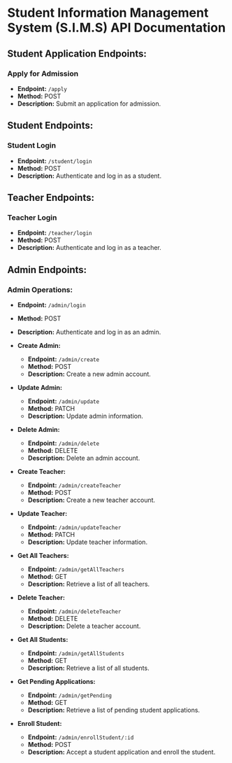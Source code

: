 # Student Information Management System (S.I.M.S) API Documentation

## Student Application Endpoints:

### Apply for Admission
- **Endpoint:** `/apply`
- **Method:** POST
- **Description:** Submit an application for admission.

## Student Endpoints:

### Student Login
- **Endpoint:** `/student/login`
- **Method:** POST
- **Description:** Authenticate and log in as a student.

## Teacher Endpoints:

### Teacher Login
- **Endpoint:** `/teacher/login`
- **Method:** POST
- **Description:** Authenticate and log in as a teacher.

## Admin Endpoints: 

### Admin Operations:
- **Endpoint:** `/admin/login`
- **Method:** POST
- **Description:** Authenticate and log in as an admin.

- **Create Admin:**
  - **Endpoint:** `/admin/create`
  - **Method:** POST
  - **Description:** Create a new admin account.
  
- **Update Admin:**
  - **Endpoint:** `/admin/update`
  - **Method:** PATCH
  - **Description:** Update admin information.
  
- **Delete Admin:**
  - **Endpoint:** `/admin/delete`
  - **Method:** DELETE
  - **Description:** Delete an admin account.

- **Create Teacher:**
  - **Endpoint:** `/admin/createTeacher`
  - **Method:** POST
  - **Description:** Create a new teacher account.
  
- **Update Teacher:**
  - **Endpoint:** `/admin/updateTeacher`
  - **Method:** PATCH
  - **Description:** Update teacher information.
  
- **Get All Teachers:**
  - **Endpoint:** `/admin/getAllTeachers`
  - **Method:** GET
  - **Description:** Retrieve a list of all teachers.
  
- **Delete Teacher:**
  - **Endpoint:** `/admin/deleteTeacher`
  - **Method:** DELETE
  - **Description:** Delete a teacher account.

- **Get All Students:**
  - **Endpoint:** `/admin/getAllStudents`
  - **Method:** GET
  - **Description:** Retrieve a list of all students.

- **Get Pending Applications:**
  - **Endpoint:** `/admin/getPending`
  - **Method:** GET
  - **Description:** Retrieve a list of pending student applications.

- **Enroll Student:**
  - **Endpoint:** `/admin/enrollStudent/:id`
  - **Method:** POST
  - **Description:** Accept a student application and enroll the student.


